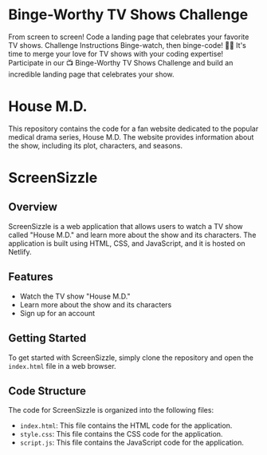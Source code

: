 # Binge-Worthy TV Shows Challenge

From screen to screen! Code a landing page that celebrates your favorite TV shows.
Challenge Instructions
Binge-watch, then binge-code! 👩‍💻 It's time to merge your love for TV shows with your coding expertise! Participate in our 📺 Binge-Worthy TV Shows Challenge and build an incredible landing page that celebrates your show.

 # House M.D.
 This repository contains the code for a fan website dedicated to the popular medical drama series, House M.D. The website provides information about the show, including its plot, characters, and seasons.

  # ScreenSizzle

## Overview
ScreenSizzle is a web application that allows users to watch a TV show called "House M.D." and learn more about the show and its characters. The application is built using HTML, CSS, and JavaScript, and it is hosted on Netlify.

## Features
- Watch the TV show "House M.D."
- Learn more about the show and its characters
- Sign up for an account

## Getting Started
To get started with ScreenSizzle, simply clone the repository and open the `index.html` file in a web browser.

## Code Structure
The code for ScreenSizzle is organized into the following files:

- `index.html`: This file contains the HTML code for the application.
- `style.css`: This file contains the CSS code for the application.
- `script.js`: This file contains the JavaScript code for the application.


